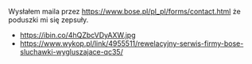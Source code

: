 Wysłałem maila przez https://www.bose.pl/pl_pl/forms/contact.html że poduszki mi się zepsuły.

- https://ibin.co/4hQZbcVDyAXW.jpg
- https://www.wykop.pl/link/4955511/rewelacyjny-serwis-firmy-bose-sluchawki-wygluszajace-qc35/

